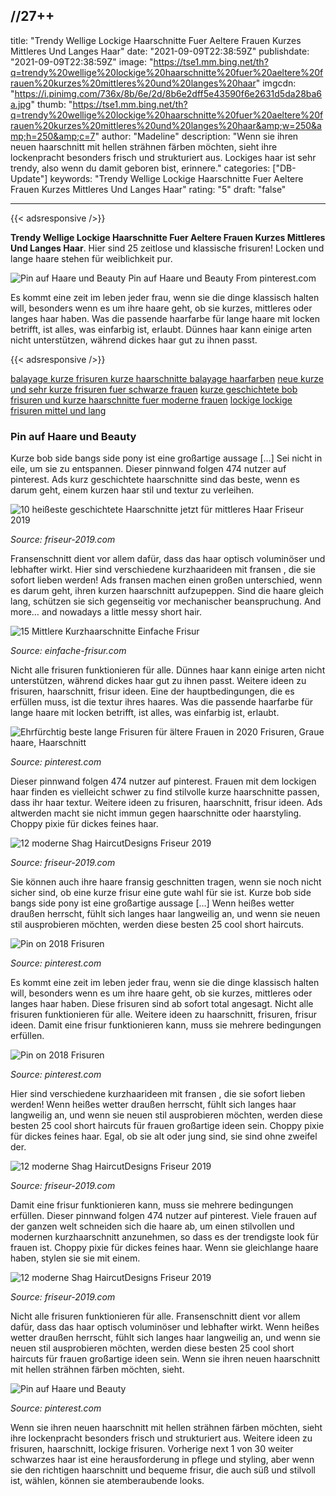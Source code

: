 //27++
---
title: "Trendy Wellige Lockige Haarschnitte Fuer Aeltere Frauen Kurzes Mittleres Und Langes Haar"
date: "2021-09-09T22:38:59Z"
publishdate: "2021-09-09T22:38:59Z"
image: "https://tse1.mm.bing.net/th?q=trendy%20wellige%20lockige%20haarschnitte%20fuer%20aeltere%20frauen%20kurzes%20mittleres%20und%20langes%20haar"
imgcdn: "https://i.pinimg.com/736x/8b/6e/2d/8b6e2dff5e43590f6e2631d5da28ba6a.jpg"
thumb: "https://tse1.mm.bing.net/th?q=trendy%20wellige%20lockige%20haarschnitte%20fuer%20aeltere%20frauen%20kurzes%20mittleres%20und%20langes%20haar&amp;w=250&amp;h=250&amp;c=7"
author: "Madeline"
description: "Wenn sie ihren neuen haarschnitt mit hellen strähnen färben möchten, sieht ihre lockenpracht besonders frisch und strukturiert aus. Lockiges haar ist sehr trendy, also wenn du damit geboren bist, erinnere."
categories: ["DB-Update"]
keywords: "Trendy Wellige Lockige Haarschnitte Fuer Aeltere Frauen Kurzes Mittleres Und Langes Haar"
rating: "5"
draft: "false"

---


{{< adsresponsive />}}

**Trendy Wellige Lockige Haarschnitte Fuer Aeltere Frauen Kurzes Mittleres Und Langes Haar**. Hier sind 25 zeitlose und klassische frisuren! Locken und lange haare﻿ stehen für weiblichkeit pur.


![Pin auf Haare und Beauty](https://tse1.mm.bing.net/th?q=trendy%20wellige%20lockige%20haarschnitte%20fuer%20aeltere%20frauen%20kurzes%20mittleres%20und%20langes%20haar "Pin auf Haare und Beauty")
Pin auf Haare und Beauty From pinterest.com

Es kommt eine zeit im leben jeder frau, wenn sie die dinge klassisch halten will, besonders wenn es um ihre haare geht, ob sie kurzes, mittleres oder langes haar haben. Was die passende haarfarbe für lange haare mit locken betrifft, ist alles, was einfarbig ist, erlaubt. Dünnes haar kann einige arten nicht unterstützen, während dickes haar gut zu ihnen passt.

{{< adsresponsive />}}

[balayage kurze frisuren kurze haarschnitte balayage haarfarben](/balayage-kurze-frisuren-kurze-haarschnitte-balayage-haarfarben/) [neue kurze und sehr kurze frisuren fuer schwarze frauen](/neue-kurze-und-sehr-kurze-frisuren-fuer-schwarze-frauen/) [kurze geschichtete bob frisuren und kurze haarschnitte fuer moderne frauen](/kurze-geschichtete-bob-frisuren-und-kurze-haarschnitte-fuer-moderne-frauen/) [lockige lockige frisuren mittel und lang](/lockige-lockige-frisuren-mittel-und-lang/) 

### Pin auf Haare und Beauty
Kurze bob side bangs side pony ist eine großartige aussage […] Sei nicht in eile, um sie zu entspannen. Dieser pinnwand folgen 474 nutzer auf pinterest. Ads kurz geschichtete haarschnitte sind das beste, wenn es darum geht, einem kurzen haar stil und textur zu verleihen.


![10 heißeste geschichtete Haarschnitte jetzt für mittleres Haar Friseur 2019](https://i2.wp.com/friseur-2019.com/wp-content/uploads/2018/11/3a1ef0ac0d39b3cb680899ba56d9792c.jpeg "10 heißeste geschichtete Haarschnitte jetzt für mittleres Haar Friseur 2019")

*Source: friseur-2019.com*

Fransenschnitt dient vor allem dafür, dass das haar optisch voluminöser und lebhafter wirkt. Hier sind verschiedene kurzhaarideen mit fransen , die sie sofort lieben werden! Ads fransen machen einen großen unterschied, wenn es darum geht, ihren kurzen haarschnitt aufzupeppen. Sind die haare gleich lang, schützen sie sich gegenseitig vor mechanischer beanspruchung. And more… and nowadays a little messy short hair.


![15 Mittlere Kurzhaarschnitte Einfache Frisur](https://i2.wp.com/einfache-frisur.com/wp-content/uploads/2018/11/a299b25b4fc639ec8646c5e61a74c576.jpeg "15 Mittlere Kurzhaarschnitte Einfache Frisur")

*Source: einfache-frisur.com*

Nicht alle frisuren funktionieren für alle. Dünnes haar kann einige arten nicht unterstützen, während dickes haar gut zu ihnen passt. Weitere ideen zu frisuren, haarschnitt, frisur ideen. Eine der hauptbedingungen, die es erfüllen muss, ist die textur ihres haares. Was die passende haarfarbe für lange haare mit locken betrifft, ist alles, was einfarbig ist, erlaubt.


![Ehrfürchtig beste lange Frisuren für ältere Frauen in 2020 Frisuren, Graue haare, Haarschnitt](https://i.pinimg.com/736x/8e/05/d0/8e05d0c46f4a348c9cba0485d928494c.jpg "Ehrfürchtig beste lange Frisuren für ältere Frauen in 2020 Frisuren, Graue haare, Haarschnitt")

*Source: pinterest.com*

Dieser pinnwand folgen 474 nutzer auf pinterest. Frauen mit dem lockigen haar finden es vielleicht schwer zu find stilvolle kurze haarschnitte passen, dass ihr haar textur. Weitere ideen zu frisuren, haarschnitt, frisur ideen. Ads altwerden macht sie nicht immun gegen haarschnitte oder haarstyling. Choppy pixie für dickes feines haar.


![12 moderne Shag HaircutDesigns Friseur 2019](https://i2.wp.com/friseur-2019.com/wp-content/uploads/2018/11/fa2e27c0dfc37dfc5581187fa1a8955d.jpeg "12 moderne Shag HaircutDesigns Friseur 2019")

*Source: friseur-2019.com*

Sie können auch ihre haare fransig geschnitten tragen, wenn sie noch nicht sicher sind, ob eine kurze frisur eine gute wahl für sie ist. Kurze bob side bangs side pony ist eine großartige aussage […] Wenn heißes wetter draußen herrscht, fühlt sich langes haar langweilig an, und wenn sie neuen stil ausprobieren möchten, werden diese besten 25 cool short haircuts.


![Pin on 2018 Frisuren](https://i.pinimg.com/736x/8b/6e/2d/8b6e2dff5e43590f6e2631d5da28ba6a.jpg "Pin on 2018 Frisuren")

*Source: pinterest.com*

Es kommt eine zeit im leben jeder frau, wenn sie die dinge klassisch halten will, besonders wenn es um ihre haare geht, ob sie kurzes, mittleres oder langes haar haben. Diese frisuren sind ab sofort total angesagt. Nicht alle frisuren funktionieren für alle. Weitere ideen zu haarschnitt, frisuren, frisur ideen. Damit eine frisur funktionieren kann, muss sie mehrere bedingungen erfüllen.


![Pin on 2018 Frisuren](https://i.pinimg.com/originals/8b/6e/2d/8b6e2dff5e43590f6e2631d5da28ba6a.jpg "Pin on 2018 Frisuren")

*Source: pinterest.com*

Hier sind verschiedene kurzhaarideen mit fransen , die sie sofort lieben werden! Wenn heißes wetter draußen herrscht, fühlt sich langes haar langweilig an, und wenn sie neuen stil ausprobieren möchten, werden diese besten 25 cool short haircuts für frauen großartige ideen sein. Choppy pixie für dickes feines haar. Egal, ob sie alt oder jung sind, sie sind ohne zweifel der.


![12 moderne Shag HaircutDesigns Friseur 2019](https://i2.wp.com/friseur-2019.com/wp-content/uploads/2018/11/b6adafb94d68f359cce032295e5c94e2.jpeg "12 moderne Shag HaircutDesigns Friseur 2019")

*Source: friseur-2019.com*

Damit eine frisur funktionieren kann, muss sie mehrere bedingungen erfüllen. Dieser pinnwand folgen 474 nutzer auf pinterest. Viele frauen auf der ganzen welt schneiden sich die haare ab, um einen stilvollen und modernen kurzhaarschnitt anzunehmen, so dass es der trendigste look für frauen ist. Choppy pixie für dickes feines haar. Wenn sie gleichlange haare haben, stylen sie sie mit einem.


![12 moderne Shag HaircutDesigns Friseur 2019](https://i2.wp.com/friseur-2019.com/wp-content/uploads/2018/11/b6eac314c931d21fe898737c7e2d291a.jpeg "12 moderne Shag HaircutDesigns Friseur 2019")

*Source: friseur-2019.com*

Nicht alle frisuren funktionieren für alle. Fransenschnitt dient vor allem dafür, dass das haar optisch voluminöser und lebhafter wirkt. Wenn heißes wetter draußen herrscht, fühlt sich langes haar langweilig an, und wenn sie neuen stil ausprobieren möchten, werden diese besten 25 cool short haircuts für frauen großartige ideen sein. Wenn sie ihren neuen haarschnitt mit hellen strähnen färben möchten, sieht.


![Pin auf Haare und Beauty](https://i.pinimg.com/originals/f0/6a/42/f06a42ddd09fbd8f2c47a5c5446a70f4.jpg "Pin auf Haare und Beauty")

*Source: pinterest.com*

Wenn sie ihren neuen haarschnitt mit hellen strähnen färben möchten, sieht ihre lockenpracht besonders frisch und strukturiert aus. Weitere ideen zu frisuren, haarschnitt, lockige frisuren. Vorherige next 1 von 30 weiter schwarzes haar ist eine herausforderung in pflege und styling, aber wenn sie den richtigen haarschnitt und bequeme frisur, die auch süß und stilvoll ist, wählen, können sie atemberaubende looks.


